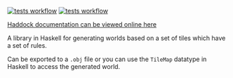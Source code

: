 [![tests workflow](https://github.com/KoenVisser/Haskell-World-Generation/actions/workflows/tests.yml/badge.svg)]()
[![tests workflow](https://img.shields.io/static/v1?label=Documentation&message=Available&color=success)](https://koenvisser.github.io/Haskell-World-Generation/)

[Haddock documentation can be viewed online here](https://koenvisser.github.io/Haskell-World-Generation/)

A library in Haskell for generating worlds based on a set of tiles which have a set of rules.

Can be exported to a `.obj` file or you can use the `TileMap` datatype in Haskell to access the generated world.
